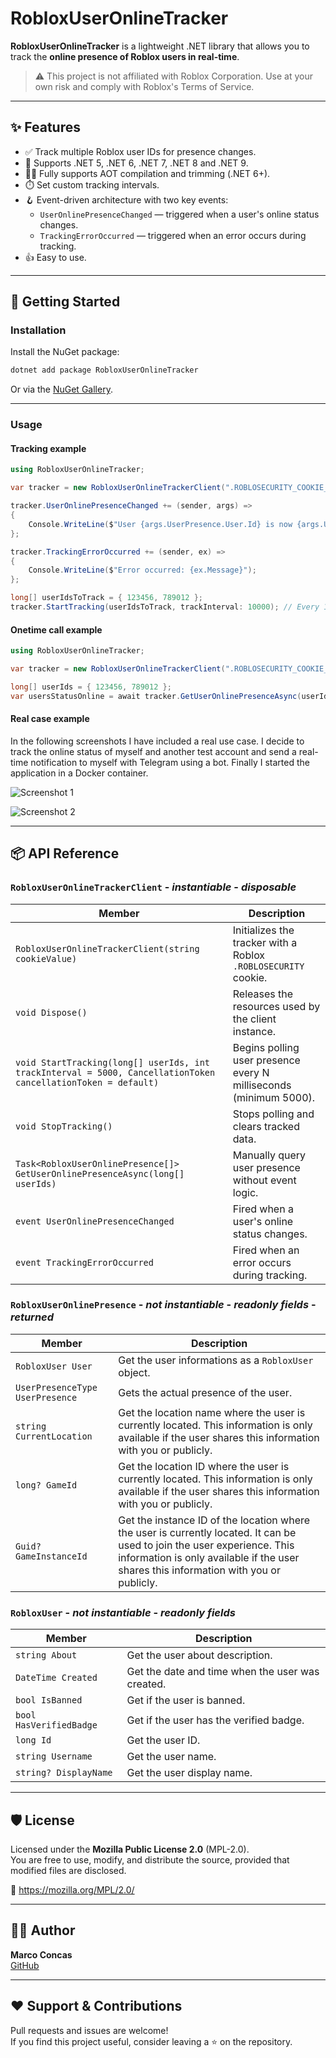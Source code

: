
# RobloxUserOnlineTracker

**RobloxUserOnlineTracker** is a lightweight .NET library that allows you to track the **online presence of Roblox users in real-time**.

> ⚠️ This project is not affiliated with Roblox Corporation. Use at your own risk and comply with Roblox's Terms of Service.

---

## ✨ Features

- ✅ Track multiple Roblox user IDs for presence changes.
- 🔰 Supports .NET 5, .NET 6, .NET 7, .NET 8 and .NET 9.
- 🏃‍♂️ Fully supports AOT compilation and trimming (.NET 6+).
- ⏱️ Set custom tracking intervals.
- 🪝 Event-driven architecture with two key events:
  - `UserOnlinePresenceChanged` — triggered when a user's online status changes.
  - `TrackingErrorOccurred` — triggered when an error occurs during tracking.
- 👍 Easy to use.

---

## 🚀 Getting Started

### Installation

Install the NuGet package:

```bash
dotnet add package RobloxUserOnlineTracker
```

Or via the [NuGet Gallery](https://www.nuget.org/packages/RobloxUserOnlineTracker).

---

### Usage

#### Tracking example

```csharp
using RobloxUserOnlineTracker;

var tracker = new RobloxUserOnlineTrackerClient(".ROBLOSECURITY_COOKIE_HERE");

tracker.UserOnlinePresenceChanged += (sender, args) =>
{
    Console.WriteLine($"User {args.UserPresence.User.Id} is now {args.UserPresence.UserPresence}");
};

tracker.TrackingErrorOccurred += (sender, ex) =>
{
    Console.WriteLine($"Error occurred: {ex.Message}");
};

long[] userIdsToTrack = { 123456, 789012 };
tracker.StartTracking(userIdsToTrack, trackInterval: 10000); // Every 10 seconds
```

#### Onetime call example

```csharp
using RobloxUserOnlineTracker;

var tracker = new RobloxUserOnlineTrackerClient(".ROBLOSECURITY_COOKIE_HERE");

long[] userIds = { 123456, 789012 };
var usersStatusOnline = await tracker.GetUserOnlinePresenceAsync(userIds);
```

#### Real case example

In the following screenshots I have included a real use case. I decide to track the online status of myself and another test account and send a real-time notification to myself with Telegram using a bot. Finally I started the application in a Docker container.

![Screenshot 1](https://camo.githubusercontent.com/6d507dae481cda4113b2b4afb1d3d6ad7caab0b70ed7395d5561a3eaef03e3b1/68747470733a2f2f692e706f7374696d672e63632f4d5a736b3958374d2f72756f742d312e77656270)

![Screenshot 2](https://camo.githubusercontent.com/c9708f3f27fd751c48183ff3e49d71e650e47d3a9ee19c2e583b24c4524c044e/68747470733a2f2f692e706f7374696d672e63632f66545847443534582f72756f742d322e77656270)

---

## 📦 API Reference

### `RobloxUserOnlineTrackerClient` - *instantiable* - *disposable*

| Member | Description |
|--------|-------------|
| `RobloxUserOnlineTrackerClient(string cookieValue)` | Initializes the tracker with a Roblox `.ROBLOSECURITY` cookie. |
| `void Dispose()` | Releases the resources used by the client instance. |
| `void StartTracking(long[] userIds, int trackInterval = 5000, CancellationToken cancellationToken = default)` | Begins polling user presence every N milliseconds (minimum 5000). |
| `void StopTracking()` | Stops polling and clears tracked data. |
| `Task<RobloxUserOnlinePresence[]> GetUserOnlinePresenceAsync(long[] userIds)` | Manually query user presence without event logic. |
| `event UserOnlinePresenceChanged` | Fired when a user's online status changes. |
| `event TrackingErrorOccurred` | Fired when an error occurs during tracking. |

### `RobloxUserOnlinePresence` - *not instantiable* - *readonly fields* - *returned*

| Member | Description |
|--------|-------------|
| `RobloxUser User` | Get the user informations as a `RobloxUser` object. |
| `UserPresenceType UserPresence` | Gets the actual presence of the user. |
| `string CurrentLocation` | Get the location name where the user is currently located. This information is only available if the user shares this information with you or publicly. |
| `long? GameId` | Get the location ID where the user is currently located. This information is only available if the user shares this information with you or publicly. |
| `Guid? GameInstanceId` | Get the instance ID of the location where the user is currently located. It can be used to join the user experience. This information is only available if the user shares this information with you or publicly. |

### `RobloxUser` - *not instantiable* - *readonly fields*

| Member | Description |
|--------|-------------|
| `string About` | Get the user about description. |
| `DateTime Created` | Get the date and time when the user was created. |
| `bool IsBanned` | Get if the user is banned. |
| `bool HasVerifiedBadge` | Get if the user has the verified badge. |
| `long Id` | Get the user ID. |
| `string Username` | Get the user name. |
| `string? DisplayName` | Get the user display name. |

---

## 🛡 License

Licensed under the **Mozilla Public License 2.0** (MPL-2.0).  
You are free to use, modify, and distribute the source, provided that modified files are disclosed.

🔗 https://mozilla.org/MPL/2.0/

---

## 👨‍💻 Author

**Marco Concas**  
[GitHub](https://github.com/Marko97IT)

---

## ❤️ Support & Contributions

Pull requests and issues are welcome!  
If you find this project useful, consider leaving a ⭐ on the repository.

